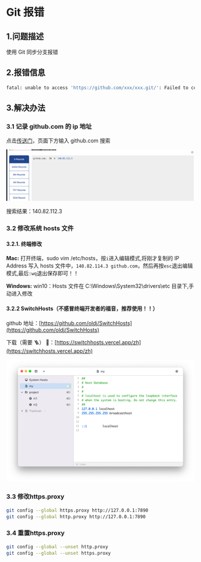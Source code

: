 # Git 报错

## 1.问题描述

使用 Git 同步分支报错

## 2.报错信息

```bash
fatal: unable to access 'https://github.com/xxx/xxx.git/': Failed to connect to github.com port 443 after 75005 ms: Operation timed out
```

## 3.解决办法

### 3.1 记录 github.com 的 ip 地址

点击[传送门](https://sites.ipaddress.com/github.com/)，页面下方输入 github.com 搜索

![img](asserts/14.png)

搜索结果：140.82.112.3

### 3.2 修改系统 hosts 文件

#### 3.2.1. 终端修改

**Mac:**
打开终端，sudo vim /etc/hosts，按`i`进入编辑模式,将刚才复制的 IP Address 写入 hosts 文件中，`140.82.114.3 github.com`，然后再按`esc`退出编辑模式,最后`:wq`退出保存即可！！

**Windows:**
win10：Hosts 文件在 C:\Windows\System32\drivers\etc 目录下,手动进入修改

#### 3.2.2 SwitchHosts（不感冒终端开发者的福音，推荐使用！！）

github 地址：[https://github.com/oldj/SwitchHosts](https://github.com/oldj/SwitchHosts)

下载（需要 🪜） 🔗：[https://switchhosts.vercel.app/zh](https://switchhosts.vercel.app/zh)

![img](asserts/15.png)

### 3.3 修改https.proxy

```bash
git config --global https.proxy http://127.0.0.1:7890
git config --global http.proxy http://127.0.0.1:7890
```

### 3.4 重置https.proxy

```bash
git config --global --unset http.proxy 
git config --global --unset https.proxy 
```

